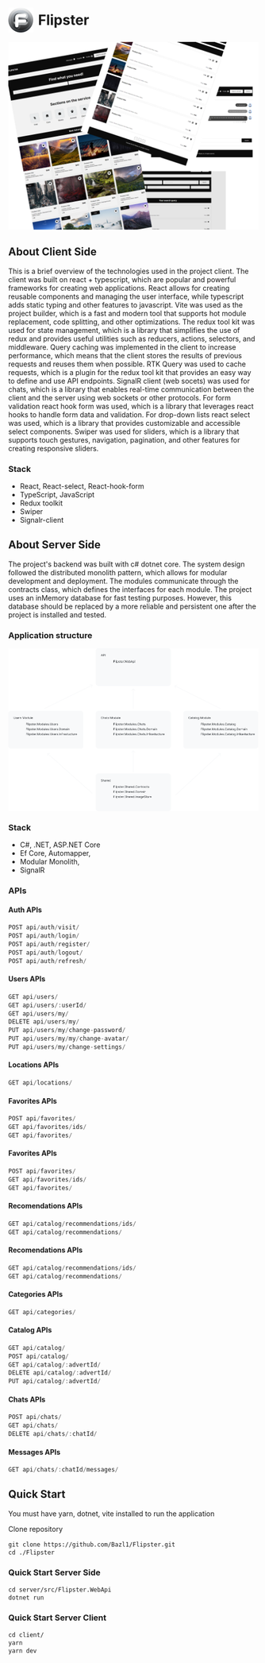 # <div style="display: flex; align-items: center; justify-content: start; gap: 10px;"> <img src="./assets/flipster-logo.svg" width="50px" /> Flipster <div>

<img src="./assets/flipster-post.png"/>

## About Client Side

This is a brief overview of the technologies used in the project client. The client was built on react + typescript, which are popular and powerful frameworks for creating web applications. React allows for creating reusable components and managing the user interface, while typescript adds static typing and other features to javascript. Vite was used as the project builder, which is a fast and modern tool that supports hot module replacement, code splitting, and other optimizations. The redux tool kit was used for state management, which is a library that simplifies the use of redux and provides useful utilities such as reducers, actions, selectors, and middleware. Query caching was implemented in the client to increase performance, which means that the client stores the results of previous requests and reuses them when possible. RTK Query was used to cache requests, which is a plugin for the redux tool kit that provides an easy way to define and use API endpoints. SignalR client (web socets) was used for chats, which is a library that enables real-time communication between the client and the server using web sockets or other protocols. For form validation react hook form was used, which is a library that leverages react hooks to handle form data and validation. For drop-down lists react select was used, which is a library that provides customizable and accessible select components. Swiper was used for sliders, which is a library that supports touch gestures, navigation, pagination, and other features for creating responsive sliders.

### Stack

-   React, React-select, React-hook-form
-   TypeScript, JavaScript
-   Redux toolkit
-   Swiper
-   Signalr-client

## About Server Side

The project's backend was built with c# dotnet core. The system design followed the distributed monolith pattern, which allows for modular development and deployment. The modules communicate through the contracts class, which defines the interfaces for each module. The project uses an inMemory database for fast testing purposes. However, this database should be replaced by a more reliable and persistent one after the project is installed and tested.

### Application structure

<div style="display: flex; justify-content: center;">
    <img src="./assets/project-structure-diagram.png" width="600" />
</div>

### Stack

-   C#, .NET, ASP.NET Core
-   Ef Core, Automapper,
-   Modular Monolith,
-   SignalR

### APIs

#### Auth APIs

```js
POST api/auth/visit/
POST api/auth/login/
POST api/auth/register/
POST api/auth/logout/
POST api/auth/refresh/
```

#### Users APIs

```js
GET api/users/
GET api/users/:userId/
GET api/users/my/
DELETE api/users/my/
PUT api/users/my/change-password/
PUT api/users/my/my/change-avatar/
PUT api/users/my/change-settings/
```

#### Locations APIs

```js
GET api/locations/
```

#### Favorites APIs

```js
POST api/favorites/
GET api/favorites/ids/
GET api/favorites/
```

#### Favorites APIs

```js
POST api/favorites/
GET api/favorites/ids/
GET api/favorites/
```

#### Recomendations APIs

```js
GET api/catalog/recommendations/ids/
GET api/catalog/recommendations/
```

#### Recomendations APIs

```js
GET api/catalog/recommendations/ids/
GET api/catalog/recommendations/
```

#### Categories APIs

```js
GET api/categories/
```

#### Catalog APIs

```js
GET api/catalog/
POST api/catalog/
GET api/catalog/:advertId/
DELETE api/catalog/:advertId/
PUT api/catalog/:advertId/
```

#### Chats APIs

```js
POST api/chats/
GET api/chats/
DELETE api/chats/:chatId/
```

#### Messages APIs

```js
GET api/chats/:chatId/messages/
```

## Quick Start

You must have yarn, dotnet, vite installed to run the application

Clone repository

```shell
git clone https://github.com/Bazl1/Flipster.git
cd ./Flipster
```

### Quick Start Server Side

```shell
cd server/src/Flipster.WebApi
dotnet run
```

### Quick Start Server Client

```shell
cd client/
yarn
yarn dev
```
